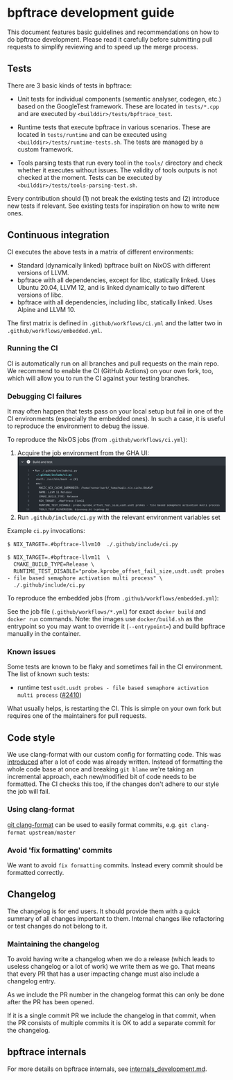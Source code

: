 # bpftrace development guide

This document features basic guidelines and recommendations on how to do
bpftrace development. Please read it carefully before submitting pull requests
to simplify reviewing and to speed up the merge process.

## Tests

There are 3 basic kinds of tests in bpftrace:

- Unit tests for individual components (semantic analyser, codegen, etc.) based
  on the GoogleTest framework. These are located in `tests/*.cpp` and are
  executed by `<builddir>/tests/bpftrace_test`.

- Runtime tests that execute bpftrace in various scenarios. These are located in
  `tests/runtime` and can be executed using `<builddir>/tests/runtime-tests.sh`.
  The tests are managed by a custom framework.

- Tools parsing tests that run every tool in the `tools/` directory and check
  whether it executes without issues. The validity of tools outputs is not
  checked at the moment. Tests can be executed by
  `<builddir>/tests/tools-parsing-test.sh`.

Every contribution should (1) not break the existing tests and (2) introduce new
tests if relevant. See existing tests for inspiration on how to write new ones.

## Continuous integration

CI executes the above tests in a matrix of different environments:

- Standard (dynamically linked) bpftrace built on NixOS with different versions
  of LLVM.
- bpftrace with all dependencies, except for libc, statically linked. Uses
  Ubuntu 20.04, LLVM 12, and is linked dynamically to two different versions of
  libc.
- bpftrace with all dependencies, including libc, statically linked. Uses
  Alpine and LLVM 10.

The first matrix is defined in `.github/workflows/ci.yml` and the latter two in
`.github/workflows/embedded.yml`.

### Running the CI

CI is automatically run on all branches and pull requests on the main repo. We
recommend to enable the CI (GitHub Actions) on your own fork, too, which will
allow you to run the CI against your testing branches.

### Debugging CI failures

It may often happen that tests pass on your local setup but fail in one of the
CI environments (especially the embedded ones). In such a case, it is useful to
reproduce the environment to debug the issue.

To reproduce the NixOS jobs (from `.github/workflows/ci.yml`):

1. Acquire the job environment from the GHA UI: ![](../images/ci_job_env.png)
1. Run `.github/include/ci.py` with the relevant environment variables set

Example `ci.py` invocations:

```
$ NIX_TARGET=.#bpftrace-llvm10  ./.github/include/ci.py
```

```
$ NIX_TARGET=.#bpftrace-llvm11  \
  CMAKE_BUILD_TYPE=Release \
  RUNTIME_TEST_DISABLE="probe.kprobe_offset_fail_size,usdt.usdt probes - file based semaphore activation multi process" \
  ./.github/include/ci.py
```

To reproduce the embedded jobs (from `.github/workflows/embedded.yml`):

See the job file (`.github/workflows/*.yml`) for exact `docker build` and
`docker run` commands.  Note: the images use `docker/build.sh` as the
entrypoint so you may want to override it (`--entrypoint=`) and build bpftrace
manually in the container.

### Known issues

Some tests are known to be flaky and sometimes fail in the CI environment. The
list of known such tests:
- runtime test `usdt.usdt probes - file based semaphore activation multi
  process` ([#2410](https://github.com/iovisor/bpftrace/issues/2402))

What usually helps, is restarting the CI. This is simple on your own fork but
requires one of the maintainers for pull requests.

## Code style

We use clang-format with our custom config for formatting code. This was
[introduced](https://github.com/iovisor/bpftrace/pull/639) after a lot of code
was already written. Instead of formatting the whole code base at once and
breaking `git blame` we're taking an incremental approach, each new/modified bit
of code needs to be formatted.
The CI checks this too, if the changes don't adhere to our style the job will fail.

### Using clang-format

[git clang-format](https://github.com/llvm/llvm-project/blob/main/clang/tools/clang-format/git-clang-format)
can be used to easily format commits, e.g. `git clang-format upstream/master`

### Avoid 'fix formatting' commits

We want to avoid `fix formatting` commits. Instead every commit should be
formatted correctly.

## Changelog

The changelog is for end users. It should provide them with a quick summary of
all changes important to them. Internal changes like refactoring or test changes
do not belong to it.

### Maintaining the changelog

To avoid having write a changelog when we do a release (which leads to useless
changelog or a lot of work) we write them as we go. That means that every PR
that has a user impacting change must also include a changelog entry.

As we include the PR number in the changelog format this can only be done after
the PR has been opened.

If it is a single commit PR we include the changelog in that commit, when the PR
consists of multiple commits it is OK to add a separate commit for the changelog.

## bpftrace internals

For more details on bpftrace internals, see
[internals_development.md](internals_development.md).
